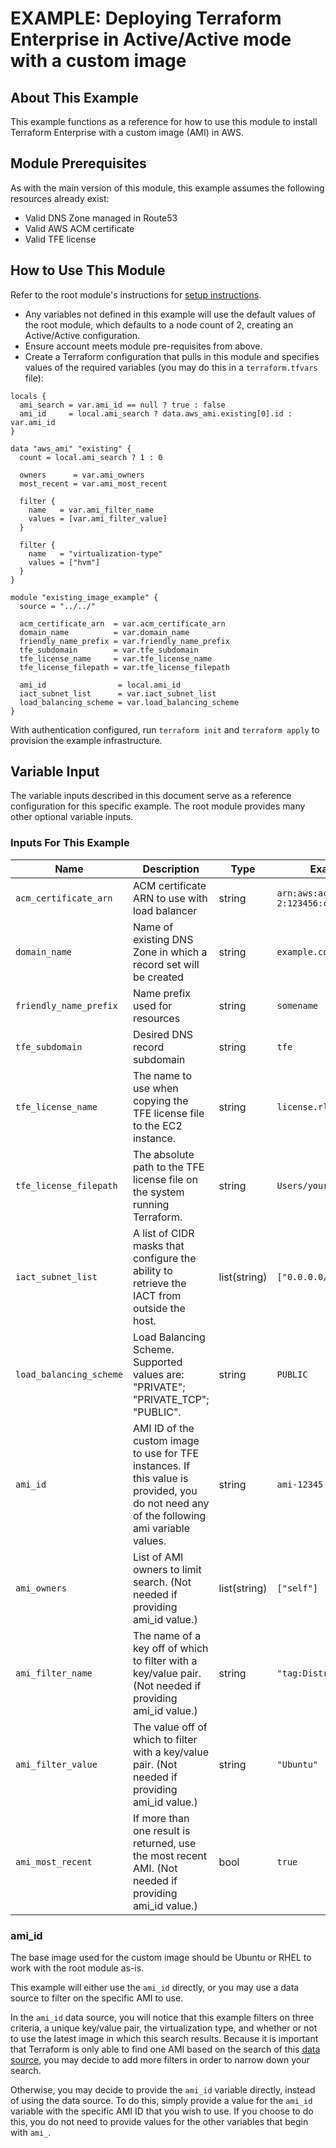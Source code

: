 # EXAMPLE: Deploying Terraform Enterprise in Active/Active mode with a custom image

## About This Example

This example functions as a reference for how to use this module to install
Terraform Enterprise with a custom image (AMI) in AWS.

## Module Prerequisites

As with the main version of this module, this example assumes the following
resources already exist:

- Valid DNS Zone managed in Route53
- Valid AWS ACM certificate
- Valid TFE license

## How to Use This Module

Refer to the root module's instructions for [setup instructions](../../README.md#How-to-Use-This-Module).

- Any variables not defined in this example will use the default values of the
root module, which defaults to a node count of 2, creating an Active/Active configuration.
- Ensure account meets module pre-requisites from above.
- Create a Terraform configuration that pulls in this module and specifies values
  of the required variables (you may do this in a `terraform.tfvars` file):

```hcl
locals {
  ami_search = var.ami_id == null ? true : false
  ami_id     = local.ami_search ? data.aws_ami.existing[0].id : var.ami_id
}

data "aws_ami" "existing" {
  count = local.ami_search ? 1 : 0

  owners      = var.ami_owners
  most_recent = var.ami_most_recent

  filter {
    name   = var.ami_filter_name
    values = [var.ami_filter_value]
  }

  filter {
    name   = "virtualization-type"
    values = ["hvm"]
  }
}

module "existing_image_example" {
  source = "../../"

  acm_certificate_arn  = var.acm_certificate_arn
  domain_name          = var.domain_name
  friendly_name_prefix = var.friendly_name_prefix
  tfe_subdomain        = var.tfe_subdomain
  tfe_license_name     = var.tfe_license_name
  tfe_license_filepath = var.tfe_license_filepath

  ami_id                = local.ami_id
  iact_subnet_list      = var.iact_subnet_list
  load_balancing_scheme = var.load_balancing_scheme
}
```

With authentication configured, run `terraform init` and `terraform apply` to provision
the example infrastructure.


## Variable Input

The variable inputs described in this document serve as a reference configuration for this specific example. The root module provides many other optional variable inputs.

### Inputs For This Example

| Name | Description | Type | Example Value |
|------|-------------|------| ------------- |
| `acm_certificate_arn` | ACM certificate ARN to use with load balancer | string | `arn:aws:acm:us-east-2:123456:certificate/123abc`
| `domain_name` | Name of existing DNS Zone in which a record set will be created | string | `example.com` |
| `friendly_name_prefix` | Name prefix used for resources | string | `somename` |
| `tfe_subdomain` | Desired DNS record subdomain | string | `tfe` |
| `tfe_license_name` | The name to use when copying the TFE license file to the EC2 instance. | string | `license.rli` |
| `tfe_license_filepath` | The absolute path to the TFE license file on the system running Terraform. | string | `Users/yourname/license.rli` |
| `iact_subnet_list` | A list of CIDR masks that configure the ability to retrieve the IACT from outside the host. | list(string) | `["0.0.0.0/0"]` |
| `load_balancing_scheme` | Load Balancing Scheme. Supported values are: "PRIVATE"; "PRIVATE_TCP"; "PUBLIC". | string | `PUBLIC` |
| `ami_id` | AMI ID of the custom image to use for TFE instances. If this value is provided, you do not need any of the following ami variable values. | string | `ami-12345` |
| `ami_owners` | List of AMI owners to limit search. (Not needed if providing ami_id value.) | list(string) | `["self"]` |
| `ami_filter_name` | The name of a key off of which to filter with a key/value pair. (Not needed if providing ami_id value.) | string | `"tag:Distro"` |
| `ami_filter_value` | The value off of which to filter with a key/value pair. (Not needed if providing ami_id value.) | string | `"Ubuntu"` |
| `ami_most_recent` | If more than one result is returned, use the most recent AMI. (Not needed if providing ami_id value.) | bool | `true` |

### ami_id

The base image used for the custom image should be Ubuntu or RHEL to work with the root
module as-is.

This example will either use the `ami_id` directly, or you may use a data source to filter
on the specific AMI to use.

In the `ami_id` data source, you will notice that this example filters on three criteria, a
unique key/value pair, the virtualization type, and whether or not to use the latest image
in which this search results. Because it is important that Terraform is only able to find
one AMI based on the search of this [data source](https://registry.terraform.io/providers/hashicorp/aws/latest/docs/data-sources/ami),
you may decide to add more filters in order to narrow down your search.

Otherwise, you may decide to provide the `ami_id` variable directly, instead of using the
data source. To do this, simply provide a value for the `ami_id` variable with the specific
AMI ID that you wish to use. If you choose to do this, you do not need to provide values for
the other variables that begin with `ami_`.
